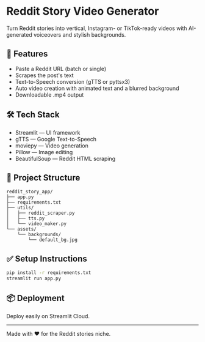 # Reddit Story Video Generator

Turn Reddit stories into vertical, Instagram- or TikTok-ready videos with AI-generated voiceovers and stylish backgrounds.

## 🚀 Features
- Paste a Reddit URL (batch or single)
- Scrapes the post's text
- Text-to-Speech conversion (gTTS or pyttsx3)
- Auto video creation with animated text and a blurred background
- Downloadable .mp4 output

## 🛠 Tech Stack
- Streamlit — UI framework
- gTTS — Google Text-to-Speech
- moviepy — Video generation
- Pillow — Image editing
- BeautifulSoup — Reddit HTML scraping

## 📁 Project Structure
```
reddit_story_app/
├── app.py
├── requirements.txt
├── utils/
│   ├── reddit_scraper.py
│   ├── tts.py
│   └── video_maker.py
└── assets/
    └── backgrounds/
        └── default_bg.jpg
```

## ✅ Setup Instructions
```bash
pip install -r requirements.txt
streamlit run app.py
```

## 📦 Deployment
Deploy easily on Streamlit Cloud.

---

Made with ❤️ for the Reddit stories niche.
